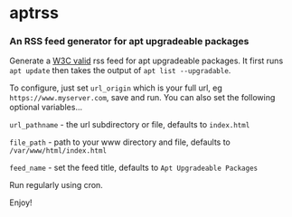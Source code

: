 # aptrss
### An RSS feed generator for apt upgradeable packages
Generate a [W3C valid](https://validator.w3.org/feed/) rss feed for apt upgradeable packages. It first runs `apt update` then takes the output of `apt list --upgradable`.

To configure, just set `url_origin` which is your full url, eg `https://www.myserver.com`, save and run. You can also set the following optional variables...

`url_pathname` - the url subdirectory or file, defaults to `index.html`

`file_path` - path to your www directory and file, defaults to `/var/www/html/index.html`

`feed_name` - set the feed title, defaults to `Apt Upgradeable Packages`

Run regularly using cron.

Enjoy!
